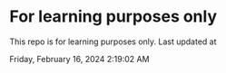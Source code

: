 # For learning purposes only
This repo is for learning purposes only.
Last updated at

Friday, February 16, 2024 2:19:02 AM

